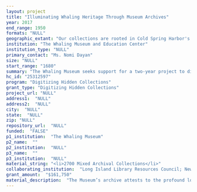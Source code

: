 ```yaml
--- 
layout: project 
title: "Illuminating Whaling Heritage Through Museum Archives"
year: 2017
end_range: 1950
formats: "NULL"
geographic_extant: "Our collections are rooted in Cold Spring Harbor's development as a maritime port, a microcosm for the American whaling village. While based in Long Island, the items document the far-reaching, global nature of the industry, including various American whaling ports and international ports."
institution: "The Whaling Museum and Education Center"
institution_type: "NULL"
primary_contact: "Ms. Nomi Dayan"
size: "NULL"
start_range: "1680"
summary: "The Whaling Museum seeks support for a two-year project to digitize, catalog, and make widely accessible and easily discoverable its permanent archival collection which represents one of America's most historically significant industries. These archives, which offer a rich and varied resource of perspectives and insights not represented in other museum’s collections, have not been digitally documented, and remain largely unknown. In a strategic partnership with other New York historic collections, this project would promote new kinds of scholarship in the digital research environment by making unique and rare content publicly available online, and providing high-quality digital content for the creation of a wide variety of learning experiences. The digital accessibility will profoundly allow our organization to serve the public by opening up its content in the cultural, educational, artistic, and scholarly realms, serving a much wider audience and deepening the public’s understanding of our maritime heritage."
hc_id: "25312597"
program: "Digitizing Hidden Collections"
grant_type: "Digitizing Hidden Collections"
project_url: "NULL"
address1:  "NULL"
address2:  "NULL"
city:  "NULL"
state:  "NULL"
zip: "NULL"
repository_url:  "NULL"
funded:  "FALSE"
p1_institution:  "The Whaling Museum"
p2_name:  ""
p2_institution:  "NULL"
p3_name:  ""
p3_institution:  "NULL"
material_string: "<li>2700 Mixed Archival Collections</li>"
collaborating_institution:  "Long Island Library Resources Council; New York Heritage Digital Collections"
grant_amount:  "$161,750"
material_description:  "The Museum’s archive attests to the profound local and regional impact of Long Island’s whaling industry. The collection speaks volumes about Long Island’s vibrant whaling past and the process by which America was put on the economic world map. The archives contain: 95% of the existing manuscript material from the Cold Spring Harbor whaling fleet, documenting 44 voyages of 9 ships from 1836-1862, including 15 ships logs, 12 journals, and business correspondence; 90% of the records from the local Customs House (1798-1908); records of the Long Island coastwise trade under sail; photos of crewmembers, vessels, and ports; receipts, shipping lists, and crew lists; and multiple family scrapbooks. Collections within the archives include: The Richmond Collection, which the museum acquired in 2012, consisting of documents, letters, receipts, shipping lists, and manuscripts preserved from the Cold Spring Harbor ship the Richmond, wrecked on the Bering Straits in 1849; the collection reveals the Richmond’s significant history as the focus of a legal judgment in maritime salvage law that holds effect today. The Hewlett Collection: Acquired in 1989 from the state of John D. Hewlett (descendant of the local whaling company owners) including over 200 photographs and 300 pieces of correspondence pertaining to the growth of Cold Spring Harbor as a maritime community, Edward Lange landscapes, portraits by S. A. Mouth of local citizens, ledgers from local industries including grist mills, saw mills, and shipyards, providing a wealth of research."
---
```

